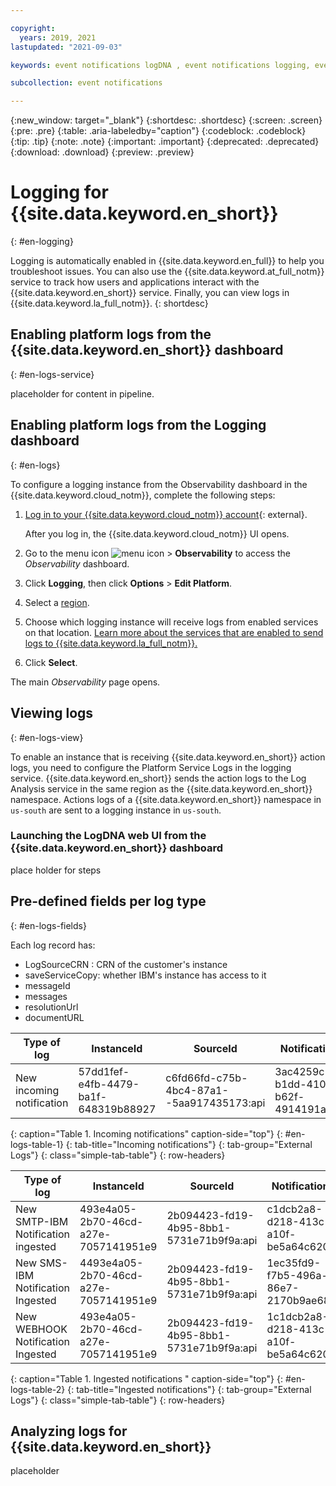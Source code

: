 ```yaml
---

copyright:
  years: 2019, 2021
lastupdated: "2021-09-03"

keywords: event notifications logDNA , event notifications logging, event notifications external logs

subcollection: event notifications

---
```


{:new_window: target="_blank"}
{:shortdesc: .shortdesc}
{:screen: .screen}
{:pre: .pre}
{:table: .aria-labeledby="caption"}
{:codeblock: .codeblock}
{:tip: .tip}
{:note: .note}
{:important: .important}
{:deprecated: .deprecated}
{:download: .download}
{:preview: .preview}

# Logging for {{site.data.keyword.en_short}}
{: #en-logging}

Logging is automatically enabled in {{site.data.keyword.en_full}} to help you troubleshoot issues. You can also use the {{site.data.keyword.at_full_notm}} service to track how users and applications interact with the {{site.data.keyword.en_short}} service. Finally, you can view logs in {{site.data.keyword.la_full_notm}}.
{: shortdesc}

## Enabling platform logs from the {{site.data.keyword.en_short}} dashboard
{: #en-logs-service}

placeholder for content in pipeline.

## Enabling platform logs from the Logging dashboard
{: #en-logs}

To configure a logging instance from the Observability dashboard in the {{site.data.keyword.cloud_notm}}, complete the following steps:

1. [Log in to your {{site.data.keyword.cloud_notm}} account](https://cloud.ibm.com/login){: external}.

	After you log in, the {{site.data.keyword.cloud_notm}} UI opens.

2. Go to the menu icon ![menu icon](../../icons/icon_hamburger.svg) &gt; **Observability** to access the *Observability* dashboard.

3. Click **Logging**, then click **Options** > **Edit Platform**.

4. Select a [region](/docs/log-analysis?topic=log-analysis-regions).

5. Choose which logging instance will receive logs from enabled services on that location. [Learn more about the services that are enabled to send logs to {{site.data.keyword.la_full_notm}}.](/docs/log-analysis?topic=log-analysis-cloud_services)

6. Click **Select**.

The main *Observability* page opens.

## Viewing logs
{: #en-logs-view}

To enable an instance that is receiving {{site.data.keyword.en_short}} action logs, you need to configure the Platform Service Logs in the logging service.
{{site.data.keyword.en_short}} sends the action logs to the Log Analysis service in the same region as the {{site.data.keyword.en_short}} namespace. Actions logs of a {{site.data.keyword.en_short}} namespace in `us-south` are sent to a logging instance in `us-south`.


### Launching the LogDNA web UI from the {{site.data.keyword.en_short}} dashboard

place holder for steps

## Pre-defined fields per log type
{: #en-logs-fields}

Each log record has:
- LogSourceCRN : CRN of the customer's instance
- saveServiceCopy: whether IBM's instance has access to it
- messageId
- messages
- resolutionUrl
- documentURL


| Type of log     | InstanceId  | SourceId | NotificationId |
|-----------------|-------------|----------|----------------|
| New incoming notification              | 57dd1fef-e4fb-4479-ba1f-648319b88927| c6fd66fd-c75b-4bc4-87a1--5aa917435173:api|3ac4259c-b1dd-4101-b62f-4914191a7194 |                                 
{: caption="Table 1. Incoming notifications" caption-side="top"}
{: #en-logs-table-1}
{: tab-title="Incoming notifications"}
{: tab-group="External Logs"}
{: class="simple-tab-table"}
{: row-headers}

| Type of log     | InstanceId | SourceId | NotificationId |
|-----------------|------------|----------|----------------|
| New SMTP-IBM Notification ingested            | 493e4a05-2b70-46cd-a27e-7057141951e9| 2b094423-fd19-4b95-8bb1-5731e71b9f9a:api|c1dcb2a8-d218-413c-a10f-be5a64c620f4|
| New SMS-IBM Notification Ingested           | 4493e4a05-2b70-46cd-a27e-7057141951e9| 2b094423-fd19-4b95-8bb1-5731e71b9f9a:api|1ec35fd9-f7b5-496a-86e7-2170b9ae68b4|
| New WEBHOOK Notification Ingested          |493e4a05-2b70-46cd-a27e-7057141951e9 | 2b094423-fd19-4b95-8bb1-5731e71b9f9a:api|1c1dcb2a8-d218-413c-a10f-be5a64c620f4|                             
{: caption="Table 1. Ingested notifications " caption-side="top"}
{: #en-logs-table-2}
{: tab-title="Ingested notifications"}
{: tab-group="External Logs"}
{: class="simple-tab-table"}
{: row-headers}

## Analyzing logs for {{site.data.keyword.en_short}}

placeholder
